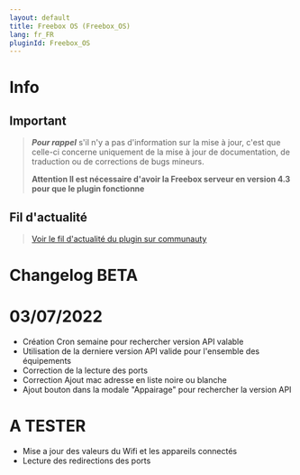 ```yaml
---
layout: default
title: Freebox OS (Freebox_OS)
lang: fr_FR
pluginId: Freebox_OS
---
```


# Info

## Important

> **_Pour rappel_** s'il n'y a pas d'information sur la mise à jour, c'est que celle-ci concerne uniquement de la mise à jour de documentation, de traduction ou de corrections de bugs mineurs.
>
> **Attention Il est nécessaire d'avoir la Freebox serveur en version 4.3 pour que le plugin fonctionne**

## Fil d'actualité

> [Voir le fil d'actualité du plugin sur communauty](https://community.jeedom.com/t/info-plugin-freebox-mise-a-jour-des-composants-de-la-delta-tiles-systeme/30673)

# Changelog BETA

# 03/07/2022

- Création Cron semaine pour rechercher version API valable
- Utilisation de la derniere version API valide pour l'ensemble des équipements
- Correction de la lecture des ports
- Correction Ajout mac adresse en liste noire ou blanche
- Ajout bouton dans la modale "Appairage" pour rechercher la version API

# A TESTER

- Mise a jour des valeurs du Wifi et les appareils connectés
- Lecture des redirections des ports
